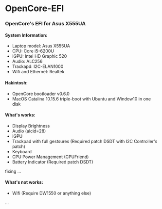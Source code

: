 # OpenCore-EFI
### OpenCore's EFI for Asus X555UA 
#### System Information:
+ Laptop model: Asus X555UA
+ CPU: Core i5-6200U
+ iGPU: Intel HD Graphic 520
+ Audio: ALC256
+ Trackapd: I2C-ELAN1000
+ Wifi and Ethernet: Realtek
#### Hakintosh:
+ OpenCore bootloader v0.6.0
+ MacOS Catalina 10.15.6 triple-boot with Ubuntu and Window10 in one disk
#### What's works:
+ Display Brightness
+ Audio (alcid=28)
+ iGPU
+ Trackpad with full gestsures (Required patch DSDT with I2C Controller's patch)
+ Keyboard
+ CPU Power Management (CPUFriend)
+ Battery Indicator (Required patch DSDT)

fixing ...
#### What's not works:
+ Wifi (Require DW1550 or anything else)

...
